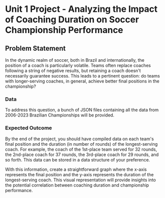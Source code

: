 # Unit 1 Project - Analyzing the Impact of Coaching Duration on Soccer Championship Performance

## Problem Statement

In the dynamic realm of soccer, both in Brazil and internationally, the position of a coach is particularly volatile. Teams often replace coaches following a string of negative results, but retaining a coach doesn't necessarily guarantee success. This leads to a pertinent question: do teams with longer-serving coaches, in general, achieve better final positions in the championship?

### Data

To address this question, a bunch of JSON files containing all the data from 2006-2023 Brazilian Championships will be provided.

### Expected Outcome

By the end of the project, you should have compiled data on each team's final position and the duration (in number of rounds) of the longest-serving coach. For example, the coach of the 1st-place team served for 32 rounds, the 2nd-place coach for 37 rounds, the 3rd-place coach for 29 rounds, and so forth. This data can be stored in a data structure of your preference.

With this information, create a straightforward graph where the x-axis represents the final position and the y-axis represents the duration of the longest-serving coach. This visual representation will provide insights into the potential correlation between coaching duration and championship performance.
